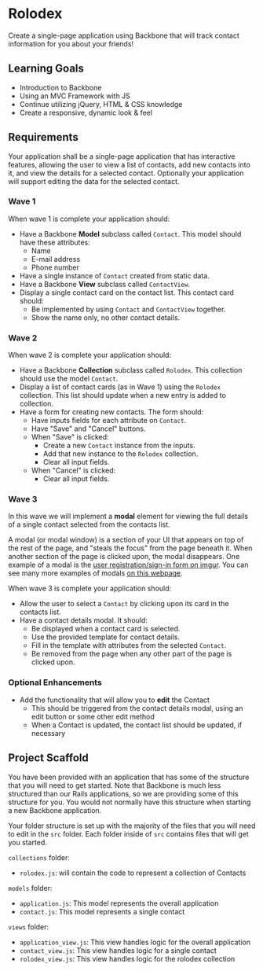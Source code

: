 # Rolodex
Create a single-page application using Backbone that will track contact information for you about your friends!

## Learning Goals
- Introduction to Backbone
- Using an MVC Framework with JS
- Continue utilizing jQuery, HTML & CSS knowledge
- Create a responsive, dynamic look & feel

## Requirements
Your application shall be a single-page application that has interactive features, allowing the user to view a list of contacts, add new contacts into it, and view the details for a selected contact. Optionally your application will support editing the data for the selected contact.

### Wave 1
When wave 1 is complete your application should:
- Have a Backbone **Model** subclass called `Contact`. This model should have these attributes:
  - Name
  - E-mail address
  - Phone number
- Have a single instance of `Contact` created from static data.
- Have a Backbone **View** subclass called `ContactView`.
- Display a single contact card on the contact list. This contact card should:
  - Be implemented by using `Contact` and `ContactView` together.
  - Show the name only, no other contact details.

### Wave 2
When wave 2 is complete your application should:
- Have a Backbone **Collection** subclass called `Rolodex`. This collection should use the model `Contact`.
- Display a list of contact cards (as in Wave 1) using the `Rolodex` collection. This list should update when a new entry is added to collection.
- Have a form for creating new contacts. The form should:
  - Have inputs fields for each attribute on `Contact`.
  - Have "Save" and "Cancel" buttons.
  - When "Save" is clicked:
    - Create a new `Contact` instance from the inputs.
    - Add that new instance to the `Rolodex` collection.
    - Clear all input fields.
  - When "Cancel" is clicked:
    - Clear all input fields.

### Wave 3
In this wave we will implement a **modal** element for viewing the full details of a single contact selected from the contacts list.

A modal (or modal window) is a section of your UI that appears on top of the rest of the page, and "steals the focus" from the page beneath it. When another section of the page is clicked upon, the modal disappears. One example of a modal is the [user registration/sign-in form on imgur](http://ui-patterns.com/patterns/modal-windows/examples/16841). You can see many more examples of modals [on this webpage](http://ui-patterns.com/patterns/modal-windows/examples).

When wave 3 is complete your application should:
- Allow the user to select a `Contact` by clicking upon its card in the contacts list.
- Have a contact details modal. It should:
  - Be displayed when a contact card is selected.
  - Use the provided template for contact details.
  - Fill in the template with attributes from the selected `Contact`.
  - Be removed from the page when any other part of the page is clicked upon.

### Optional Enhancements
- Add the functionality that will allow you to **edit** the Contact
  - This should be triggered from the contact details modal, using an edit button or some other edit method
  - When a Contact is updated, the contact list should be updated, if necessary

## Project Scaffold
You have been provided with an application that has some of the structure that you will need to get started. Note that Backbone is much less structured than our Rails applications, so we are providing some of this structure for you. You would not normally have this structure when starting a new Backbone application.

Your folder structure is set up with the majority of the files that you will need to edit in the `src` folder. Each folder inside of `src` contains files that will get you started.

`collections` folder: 
- `rolodex.js`: will contain the code to represent a collection of Contacts

`models` folder:
- `application.js`: This model represents the overall application
- `contact.js`: This model represents a single contact

`views` folder:
- `application_view.js`: This view handles logic for the overall application
- `contact_view.js`: This view handles logic for a single contact
- `rolodex_view.js`: This view handles logic for the rolodex collection

